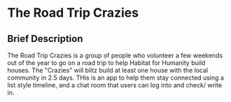 # The Road Trip Crazies

## Brief Description

The Road Trip Crazies is a group of people who volunteer a few weekends out of the year to go on a road trip to help Habitat for Humanity build houses.  The "Crazies" will blitz build at least one house with the local community in 2.5 days.  THis is an app to help them stay connected using a list style timeline, and a chat room that users can log into and check/ write in.


